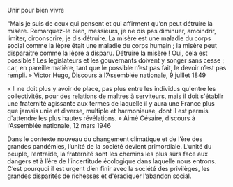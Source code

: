 Unir pour bien vivre

“Mais je suis de ceux qui pensent et qui affirment qu’on peut détruire la misère. Remarquez-le bien, messieurs, je ne dis pas diminuer, amoindrir, limiter, circonscrire, je dis détruire. La misère est une maladie du corps social comme la lèpre était une maladie du corps humain ; la misère peut disparaître comme la lèpre a disparu. Détruire la misère ! Oui, cela est possible ! Les législateurs et les gouvernants doivent y songer sans cesse ; car, en pareille matière, tant que le possible n’est pas fait, le devoir n’est pas rempli. » Victor Hugo, Discours à l’Assemblée nationale, 9 juillet 1849

« Il ne doit plus y avoir de place, pas plus entre les individus qu'entre les collectivités, pour des relations de maîtres à serviteurs, mais il doit s'établir une fraternité agissante aux termes de laquelle il y aura une France plus que jamais unie et diverse, multiple et harmonieuse, dont il est permis d'attendre les plus hautes révélations. » Aimé Césaire, discours à l’Assemblée nationale, 12 mars 1946

Dans le contexte nouveau du changement climatique et de l’ère des grandes pandémies, l’unité de la société devient primordiale. L’unité du peuple, l’entraide, la fraternité sont les chemins les plus sûrs face aux dangers et à l’ère de l’incertitude écologique dans laquelle nous entrons. C’est pourquoi il est urgent d’en finir avec la société des privilèges, les grandes disparités de richesses et d'éradiquer l’abandon social.